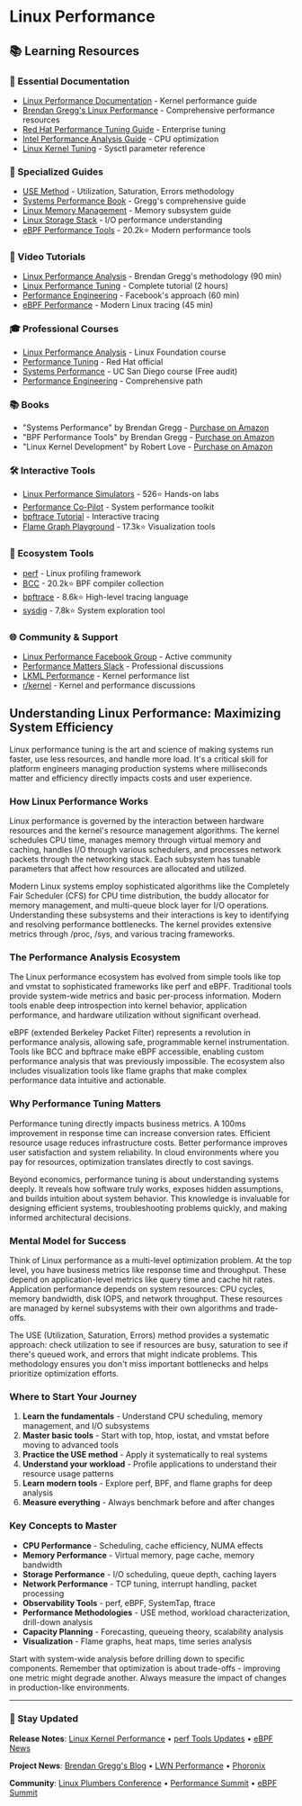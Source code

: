 # Linux Performance

## 📚 Learning Resources

### 📖 Essential Documentation
- [Linux Performance Documentation](https://www.kernel.org/doc/html/latest/admin-guide/perf/index.html) - Kernel performance guide
- [Brendan Gregg's Linux Performance](https://www.brendangregg.com/linuxperf.html) - Comprehensive performance resources
- [Red Hat Performance Tuning Guide](https://access.redhat.com/documentation/en-us/red_hat_enterprise_linux/8/html/monitoring_and_managing_system_status_and_performance/index) - Enterprise tuning
- [Intel Performance Analysis Guide](https://www.intel.com/content/www/us/en/developer/articles/technical/performance-analysis-guide.html) - CPU optimization
- [Linux Kernel Tuning](https://www.kernel.org/doc/Documentation/sysctl/) - Sysctl parameter reference

### 📝 Specialized Guides
- [USE Method](https://www.brendangregg.com/usemethod.html) - Utilization, Saturation, Errors methodology
- [Systems Performance Book](https://www.brendangregg.com/systems-performance-2nd-edition-book.html) - Gregg's comprehensive guide
- [Linux Memory Management](https://www.kernel.org/doc/html/latest/admin-guide/mm/index.html) - Memory subsystem guide
- [Linux Storage Stack](https://www.thomas-krenn.com/en/wiki/Linux_Storage_Stack_Diagram) - I/O performance understanding
- [eBPF Performance Tools](https://github.com/iovisor/bcc) - 20.2k⭐ Modern performance tools

### 🎥 Video Tutorials
- [Linux Performance Analysis](https://www.youtube.com/watch?v=FJW8nGV4jxY) - Brendan Gregg's methodology (90 min)
- [Linux Performance Tuning](https://www.youtube.com/watch?v=fhBHvsi0Ql0) - Complete tutorial (2 hours)
- [Performance Engineering](https://www.youtube.com/watch?v=LG5YW0ASVgY) - Facebook's approach (60 min)
- [eBPF Performance](https://www.youtube.com/watch?v=3gIJQTX0qks) - Modern Linux tracing (45 min)

### 🎓 Professional Courses
- [Linux Performance Analysis](https://training.linuxfoundation.org/training/linux-performance-analysis-lfs465/) - Linux Foundation course
- [Performance Tuning](https://www.redhat.com/en/services/training/rh442-red-hat-enterprise-linux-performance-tuning) - Red Hat official
- [Systems Performance](https://www.coursera.org/learn/systems-performance) - UC San Diego course (Free audit)
- [Performance Engineering](https://www.pluralsight.com/paths/performance-engineering) - Comprehensive path

### 📚 Books
- "Systems Performance" by Brendan Gregg - [Purchase on Amazon](https://www.amazon.com/dp/0136820158)
- "BPF Performance Tools" by Brendan Gregg - [Purchase on Amazon](https://www.amazon.com/dp/0136554822)
- "Linux Kernel Development" by Robert Love - [Purchase on Amazon](https://www.amazon.com/dp/0672329468)

### 🛠️ Interactive Tools
- [Linux Performance Simulators](https://github.com/brendangregg/perf-labs) - 526⭐ Hands-on labs
- [Performance Co-Pilot](https://pcp.io/) - System performance toolkit
- [bpftrace Tutorial](https://github.com/iovisor/bpftrace/blob/master/docs/tutorial_one_liners.md) - Interactive tracing
- [Flame Graph Playground](https://github.com/brendangregg/FlameGraph) - 17.3k⭐ Visualization tools

### 🚀 Ecosystem Tools
- [perf](https://perf.wiki.kernel.org/index.php/Main_Page) - Linux profiling framework
- [BCC](https://github.com/iovisor/bcc) - 20.2k⭐ BPF compiler collection
- [bpftrace](https://github.com/iovisor/bpftrace) - 8.6k⭐ High-level tracing language
- [sysdig](https://github.com/draios/sysdig) - 7.8k⭐ System exploration tool

### 🌐 Community & Support
- [Linux Performance Facebook Group](https://www.facebook.com/groups/linuxperformance/) - Active community
- [Performance Matters Slack](https://performancematters.slack.com/) - Professional discussions
- [LKML Performance](https://lore.kernel.org/linux-perf-users/) - Kernel performance list
- [r/kernel](https://www.reddit.com/r/kernel/) - Kernel and performance discussions

## Understanding Linux Performance: Maximizing System Efficiency

Linux performance tuning is the art and science of making systems run faster, use less resources, and handle more load. It's a critical skill for platform engineers managing production systems where milliseconds matter and efficiency directly impacts costs and user experience.

### How Linux Performance Works

Linux performance is governed by the interaction between hardware resources and the kernel's resource management algorithms. The kernel schedules CPU time, manages memory through virtual memory and caching, handles I/O through various schedulers, and processes network packets through the networking stack. Each subsystem has tunable parameters that affect how resources are allocated and utilized.

Modern Linux systems employ sophisticated algorithms like the Completely Fair Scheduler (CFS) for CPU time distribution, the buddy allocator for memory management, and multi-queue block layer for I/O operations. Understanding these subsystems and their interactions is key to identifying and resolving performance bottlenecks. The kernel provides extensive metrics through /proc, /sys, and various tracing frameworks.

### The Performance Analysis Ecosystem

The Linux performance ecosystem has evolved from simple tools like top and vmstat to sophisticated frameworks like perf and eBPF. Traditional tools provide system-wide metrics and basic per-process information. Modern tools enable deep introspection into kernel behavior, application performance, and hardware utilization without significant overhead.

eBPF (extended Berkeley Packet Filter) represents a revolution in performance analysis, allowing safe, programmable kernel instrumentation. Tools like BCC and bpftrace make eBPF accessible, enabling custom performance analysis that was previously impossible. The ecosystem also includes visualization tools like flame graphs that make complex performance data intuitive and actionable.

### Why Performance Tuning Matters

Performance tuning directly impacts business metrics. A 100ms improvement in response time can increase conversion rates. Efficient resource usage reduces infrastructure costs. Better performance improves user satisfaction and system reliability. In cloud environments where you pay for resources, optimization translates directly to cost savings.

Beyond economics, performance tuning is about understanding systems deeply. It reveals how software truly works, exposes hidden assumptions, and builds intuition about system behavior. This knowledge is invaluable for designing efficient systems, troubleshooting problems quickly, and making informed architectural decisions.

### Mental Model for Success

Think of Linux performance as a multi-level optimization problem. At the top level, you have business metrics like response time and throughput. These depend on application-level metrics like query time and cache hit rates. Application performance depends on system resources: CPU cycles, memory bandwidth, disk IOPS, and network throughput. These resources are managed by kernel subsystems with their own algorithms and trade-offs.

The USE (Utilization, Saturation, Errors) method provides a systematic approach: check utilization to see if resources are busy, saturation to see if there's queued work, and errors that might indicate problems. This methodology ensures you don't miss important bottlenecks and helps prioritize optimization efforts.

### Where to Start Your Journey

1. **Learn the fundamentals** - Understand CPU scheduling, memory management, and I/O subsystems
2. **Master basic tools** - Start with top, htop, iostat, and vmstat before moving to advanced tools
3. **Practice the USE method** - Apply it systematically to real systems
4. **Understand your workload** - Profile applications to understand their resource usage patterns
5. **Learn modern tools** - Explore perf, BPF, and flame graphs for deep analysis
6. **Measure everything** - Always benchmark before and after changes

### Key Concepts to Master

- **CPU Performance** - Scheduling, cache efficiency, NUMA effects
- **Memory Performance** - Virtual memory, page cache, memory bandwidth
- **Storage Performance** - I/O scheduling, queue depth, caching layers
- **Network Performance** - TCP tuning, interrupt handling, packet processing
- **Observability Tools** - perf, eBPF, SystemTap, ftrace
- **Performance Methodologies** - USE method, workload characterization, drill-down analysis
- **Capacity Planning** - Forecasting, queueing theory, scalability analysis
- **Visualization** - Flame graphs, heat maps, time series analysis

Start with system-wide analysis before drilling down to specific components. Remember that optimization is about trade-offs - improving one metric might degrade another. Always measure the impact of changes in production-like environments.

---

### 📡 Stay Updated

**Release Notes**: [Linux Kernel Performance](https://kernelnewbies.org/LinuxChanges) • [perf Tools Updates](https://perf.wiki.kernel.org/) • [eBPF News](https://ebpf.io/what-is-ebpf/)

**Project News**: [Brendan Gregg's Blog](https://www.brendangregg.com/blog/) • [LWN Performance](https://lwn.net/Kernel/Index/#Performance) • [Phoronix](https://www.phoronix.com/)

**Community**: [Linux Plumbers Conference](https://www.linuxplumbersconf.org/) • [Performance Summit](https://lpc.events/) • [eBPF Summit](https://ebpf.io/summit/)